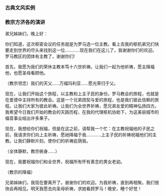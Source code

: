 ### 古典文风实例

### 教宗方济各的演讲

弟兄姊妹们，晚上好：

你们知道，这次枢密会议的任务就是为罗马选一位主教。看上去我的枢机弟兄们快要走到世界的尽头来找到这一位…………现在我们在这儿了，我谢谢你们的欢迎。罗马教区的团体有主教了，谢谢你们!

首先，我愿为我们的荣休主教本笃十六世祈祷。让我们一起为他祈祷，愿主降福他，也愿圣母看顾他。

（教宗领念）我们的天父……万福玛利亚……愿光荣归于父。

现在，让我们开始这个旅程，以主教和上主子民的身份。罗马教会的旅程，也就是在爱德中主持所有的教会。这是一个兄弟团契与爱的旅程，也是我们彼此信赖的旅程。让我们大家为彼此祈祷。让我们为全世界祈祷，愿兄弟友爱的精神弘扬四方。我希望今日我们开始的教会的天路历程，在我的代理枢机协助下，为这美丽城市的福音事业结出许多果子。

现在，我想给你们祝福，但是在这之前，请帮我一个忙：在主教祝福他的子民之前，我请求你们向上主祈祷，愿祂降福于我…………上主子民的祈祷祝福他们的主教。让我们静默片刻，使你们的祈祷庇荫我。

（全体静默，教宗俯身……）

现在，我要祝福你们和全世界，祝福所有怀有善念的男女老幼。

（教宗的降福）

兄弟姊妹们，我现在要离开了。谢谢你们的欢迎。为我祈祷，直到再相聚。我们很快会再相见。明天我愿去向圣母祈祷，求她看顾罗马！晚安，睡个好觉！
